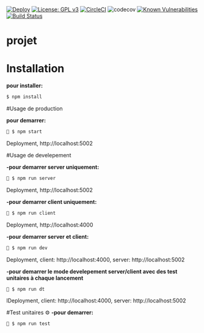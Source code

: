 
[![Deploy](https://www.herokucdn.com/deploy/button.png)](https://heroku.com/deploy)
[![License: GPL v3](https://img.shields.io/badge/License-GPLv3-blue.svg)](https://www.gnu.org/licenses/gpl-3.0)
[![CircleCI](https://circleci.com/gh/andresvcc/ademag/tree/master.svg?style=svg&circle-token=63aa6d370278eee4e107cfda2983813282ad9352)](https://circleci.com/gh/andresvcc/ademag/tree/master)
![codecov](https://img.shields.io/badge/status-developement-orange)
[![Known Vulnerabilities](https://snyk.io//test/github/andresvcc/ademag/badge.svg?targetFile=package.json)](https://snyk.io//test/github/andresvcc/ademag?targetFile=package.json)
[![Build Status](https://travis-ci.org/andresvcc/ademag.svg?branch=master)](https://travis-ci.org/andresvcc/ademag)


#  projet

# Installation
**pour installer:**
```bash
$ npm install
```

#Usage de production 

**pour demarrer:** 
```bash
🚀 $ npm start
```
Deployment, http://localhost:5002


#Usage de develepement 

**-pour demarrer server uniquement:**
```bash
📌 $ npm run server
```
Deployment, http://localhost:5002

**-pour demarrer client uniquement:**
```bash
📌 $ npm run client
```
Deployment, http://localhost:4000

**-pour demarrer server et client:**
```bash
📌 $ npm run dev
```
Deployment, client: http://localhost:4000, server: http://localhost:5002

**-pour demarrer le mode develepement server/client avec des test unitaires à chaque lancement**
```bash
📌 $ npm run dt
```
lDeployment, client: http://localhost:4000, server: http://localhost:5002 


#Test unitaires ⚙
**-pour demarrer:**
```bash
📌 $ npm run test
```